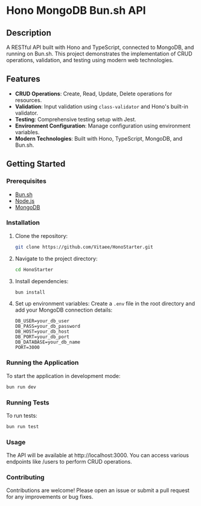 # Hono MongoDB Bun.sh API

## Description

A RESTful API built with Hono and TypeScript, connected to MongoDB, and running on Bun.sh. This project demonstrates the implementation of CRUD operations, validation, and testing using modern web technologies.

## Features

- **CRUD Operations**: Create, Read, Update, Delete operations for resources.
- **Validation**: Input validation using `class-validator` and Hono's built-in validator.
- **Testing**: Comprehensive testing setup with Jest.
- **Environment Configuration**: Manage configuration using environment variables.
- **Modern Technologies**: Built with Hono, TypeScript, MongoDB, and Bun.sh.

## Getting Started

### Prerequisites

- [Bun.sh](https://bun.sh/)
- [Node.js](https://nodejs.org/)
- [MongoDB](https://www.mongodb.com/)

### Installation

1. Clone the repository:
    ```bash
    git clone https://github.com/Vitaee/HonoStarter.git
    ```
2. Navigate to the project directory:
    ```bash
    cd HonoStarter
    ```
3. Install dependencies:
    ```bash
    bun install
    ```
4. Set up environment variables:
    Create a `.env` file in the root directory and add your MongoDB connection details:
    ```plaintext
    DB_USER=your_db_user
    DB_PASS=your_db_password
    DB_HOST=your_db_host
    DB_PORT=your_db_port
    DB_DATABASE=your_db_name
    PORT=3000
    ```

### Running the Application

To start the application in development mode:
```bash
bun run dev
```

### Running Tests
To run tests:

```bash
bun run test
```

### Usage
The API will be available at http://localhost:3000.
You can access various endpoints like /users to perform CRUD operations.

### Contributing
Contributions are welcome! Please open an issue or submit a pull request for any improvements or bug fixes.